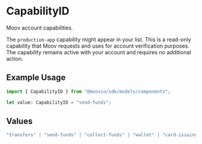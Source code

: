 # CapabilityID

Moov account capabilities.

The `production-app` capability might appear in your list. This is a read-only capability that Moov requests and uses for account verification purposes. The capability remains active with your account and requires no additional action.

## Example Usage

```typescript
import { CapabilityID } from "@moovio/sdk/models/components";

let value: CapabilityID = "send-funds";
```

## Values

```typescript
"transfers" | "send-funds" | "collect-funds" | "wallet" | "card-issuing" | "production-app"
```